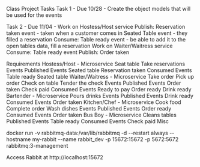 Class Project
Tasks
Task 1 - Due 10/28 - Create the object models that will be used for the events

Task 2 - Due 11/04 - Work on Hostess/Host service Publish: Reservation taken event - taken when a customer comes in Seated Table event - they filled a reservation Consume: Table ready event - be able to add it to the open tables data, fill a reservation Work on Waiter/Waitress service Consume: Table ready event Publish: Order taken

Requirements
Hostess/Host - Microservice
Seat table
Take reservations
Events Published Events
Seated table
Reservation taken Consumed Events
Table ready
Seated table
Waiter/Waitress - Microservice
Take order
Pick up order
Check on table
Tender the check
Events Published Events
Order taken
Check paid Consumed Events
Ready to pay
Order ready
Drink ready
Bartender - Microservice
Pours drinks
Events Published Events
Drink ready Consumed Events
Order taken
Kitchen/Chef - Microservice
Cook food
Complete order
Wash dishes
Events Published Events
Order ready Consumed Events
Order taken
Bus Boy - Microservice
Cleans tables Published Events
Table ready Consumed Events
Check paid
Misc

docker run -v rabbitmq-data:/var/lib/rabbitmq -d --restart always --hostname my-rabbit --name rabbit_dev -p 15672:15672 -p 5672:5672 rabbitmq:3-management

Access Rabbit at http://localhost:15672